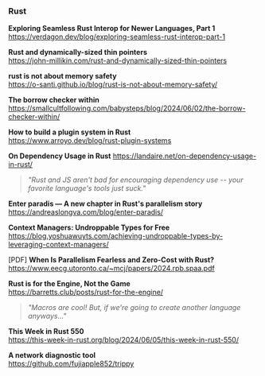### Rust

**Exploring Seamless Rust Interop for Newer Languages, Part 1**  
https://verdagon.dev/blog/exploring-seamless-rust-interop-part-1

**Rust and dynamically-sized thin pointers**  
https://john-millikin.com/rust-and-dynamically-sized-thin-pointers

**rust is not about memory safety**  
https://o-santi.github.io/blog/rust-is-not-about-memory-safety/

**The borrow checker within**  
https://smallcultfollowing.com/babysteps/blog/2024/06/02/the-borrow-checker-within/

**How to build a plugin system in Rust**  
https://www.arroyo.dev/blog/rust-plugin-systems

**On Dependency Usage in Rust**
https://landaire.net/on-dependency-usage-in-rust/

> _"Rust and JS aren't bad for encouraging dependency use -- your favorite
> language's tools just suck."_

**Enter paradis — A new chapter in Rust's parallelism story**  
https://andreaslongva.com/blog/enter-paradis/

**Context Managers: Undroppable Types for Free**  
https://blog.yoshuawuyts.com/achieving-undroppable-types-by-leveraging-context-managers/

[PDF] **When Is Parallelism Fearless and Zero-Cost with Rust?**  
https://www.eecg.utoronto.ca/~mcj/papers/2024.rpb.spaa.pdf

**Rust is for the Engine, Not the Game**  
https://barretts.club/posts/rust-for-the-engine/

> _"Macros are cool! But, if we're going to create another language anyways..."_

**This Week in Rust 550**  
https://this-week-in-rust.org/blog/2024/06/05/this-week-in-rust-550/

**A network diagnostic tool**  
https://github.com/fujiapple852/trippy
